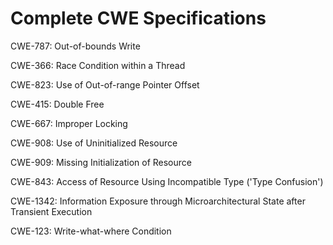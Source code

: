 

# Complete CWE Specifications

CWE-787: Out-of-bounds Write

CWE-366: Race Condition within a Thread

CWE-823: Use of Out-of-range Pointer Offset

CWE-415: Double Free

CWE-667: Improper Locking

CWE-908: Use of Uninitialized Resource

CWE-909: Missing Initialization of Resource

CWE-843: Access of Resource Using Incompatible Type ('Type Confusion')

CWE-1342: Information Exposure through Microarchitectural State after Transient Execution

CWE-123: Write-what-where Condition